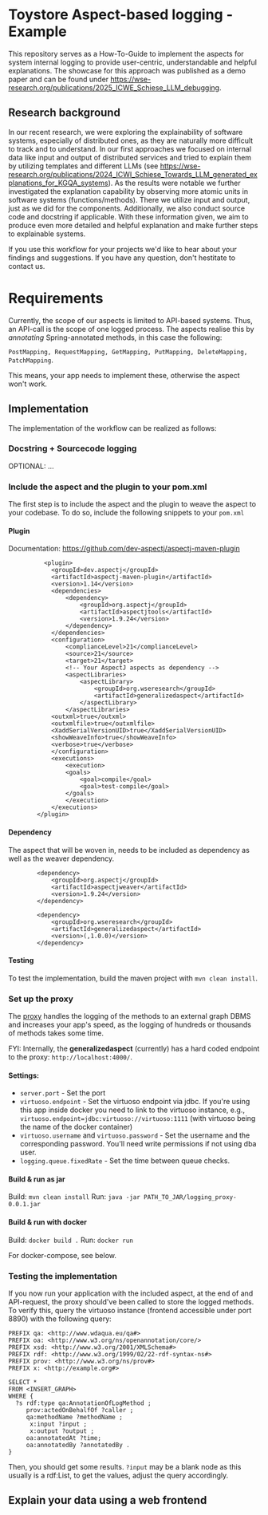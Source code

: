 # Toystore Aspect-based logging - Example

This repository serves as a How-To-Guide to implement the aspects for system internal logging to provide user-centric, understandable and helpful explanations. The showcase for this approach was published as a demo paper and can be found under https://wse-research.org/publications/2025_ICWE_Schiese_LLM_debugging. 

## Research background

In our recent research, we were exploring the explainability of software systems, especially of distributed ones, as they are naturally more difficult to track and to understand. In our first approaches we focused on internal data like input and output of distributed services and tried to explain them by utilizing templates and different LLMs (see https://wse-research.org/publications/2024_ICWI_Schiese_Towards_LLM_generated_explanations_for_KGQA_systems). As the results were notable we further investigated the explanation capability by observing more atomic units in software systems (functions/methods). There we utilize input and output, just as we did for the components. Additionally, we also conduct source code and docstring if applicable. With these information given, we aim to produce even more detailed and helpful explanation and make further steps to explainable systems. 

If you use this workflow for your projects we'd like to hear about your findings and suggestions. If you have any question, don't hestitate to contact us.

# Requirements

Currently, the scope of our aspects is limited to API-based systems. Thus, an API-call is the scope of one logged process. The aspects realise this by _annotating_ Spring-annotated methods, in this case the following:

`PostMapping, RequestMapping, GetMapping, PutMapping, DeleteMapping, PatchMapping`.

This means, your app needs to implement these, otherwise the aspect won't work.

## Implementation

The implementation of the workflow can be realized as follows:

### Docstring + Sourcecode logging

OPTIONAL: ...

### Include the aspect and the plugin to your pom.xml

The first step is to include the aspect and the plugin to weave the aspect to your codebase. To do so, include the following snippets to your `pom.xml`

#### Plugin

Documentation: https://github.com/dev-aspectj/aspectj-maven-plugin

```
          <plugin>
            <groupId>dev.aspectj</groupId>
            <artifactId>aspectj-maven-plugin</artifactId>
            <version>1.14</version>
            <dependencies>
                <dependency>
                    <groupId>org.aspectj</groupId>
                    <artifactId>aspectjtools</artifactId>
                    <version>1.9.24</version>
                </dependency>
            </dependencies>
            <configuration>
                <complianceLevel>21</complianceLevel>
                <source>21</source>
                <target>21</target>
                <!-- Your AspectJ aspects as dependency -->
                <aspectLibraries>
                    <aspectLibrary>
                        <groupId>org.wseresearch</groupId>
                        <artifactId>generalizedaspect</artifactId>
                    </aspectLibrary>
                </aspectLibraries>
            <outxml>true</outxml>
            <outxmlfile>true</outxmlfile>
            <XaddSerialVersionUID>true</XaddSerialVersionUID>
            <showWeaveInfo>true</showWeaveInfo>
            <verbose>true</verbose>
            </configuration>
            <executions>
                <execution>
                <goals>
                    <goal>compile</goal>
                    <goal>test-compile</goal>
                </goals>
                </execution>
            </executions>
        </plugin>
```

#### Dependency

The aspect that will be woven in, needs to be included as dependency as well as the weaver dependency.

```
        <dependency>
            <groupId>org.aspectj</groupId>
            <artifactId>aspectjweaver</artifactId>
            <version>1.9.24</version>
        </dependency>

        <dependency>
            <groupId>org.wseresearch</groupId>
            <artifactId>generalizedaspect</artifactId>
            <version>(,1.0.0)</version>
        </dependency>
```

#### Testing

To test the implementation, build the maven project with `mvn clean install`.

### Set up the proxy

The [proxy](https://github.com/WSE-research/logging_proxy) handles the logging of the methods to an external graph DBMS and increases your app's speed, as the logging of hundreds or thousands of methods takes some time.

FYI: Internally, the **generalizedaspect** (currently) has a hard coded endpoint to the proxy: `http://localhost:4000/`. 

#### Settings:

- `server.port` - Set the port
- `virtuoso.endpoint` - Set the virtuoso endpoint via jdbc. If you're using this app inside docker you need to link to the virtuoso instance, e.g., `virtuoso.endpoint=jdbc:virtuoso://virtuoso:1111` (with virtuoso being the name of the docker container)
- `virtuoso.username` and `virtuoso.password` - Set the username and the corresponding password. You'll need write permissions if not using dba user.
- `logging.queue.fixedRate` - Set the time between queue checks.

#### Build & run as jar

Build: `mvn clean install`
Run: `java -jar PATH_TO_JAR/logging_proxy-0.0.1.jar`

#### Build & run with docker

Build: `docker build .`
Run: `docker run`

For docker-compose, see below.

### Testing the implementation

If you now run your application with the included aspect, at the end of and API-request, the proxy should've been called to store the logged methods. To verify this, query the virtuoso instance (frontend accessible under port 8890) with the following query:

```sparql
PREFIX qa: <http://www.wdaqua.eu/qa#>
PREFIX oa: <http://www.w3.org/ns/openannotation/core/>
PREFIX xsd: <http://www.w3.org/2001/XMLSchema#>
PREFIX rdf: <http://www.w3.org/1999/02/22-rdf-syntax-ns#>
PREFIX prov: <http://www.w3.org/ns/prov#>
PREFIX x: <http://example.org#>

SELECT *
FROM <INSERT_GRAPH>
WHERE {
  ?s rdf:type qa:AnnotationOfLogMethod ;
     prov:actedOnBehalfOf ?caller ;
     qa:methodName ?methodName ;
      x:input ?input ;
      x:output ?output ;
     oa:annotatedAt ?time;
     oa:annotatedBy ?annotatedBy .
}
```

Then, you should get some results. `?input` may be a blank node as this usually is a rdf:List, to get the values, adjust the query accordingly.

## Explain your data using a web frontend





